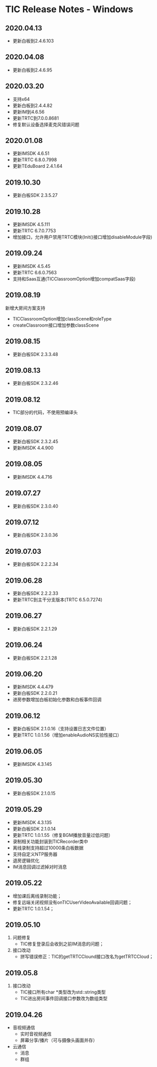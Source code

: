 # TIC Release Notes - Windows

## 2020.04.13
- 更新白板到2.4.6.103

## 2020.04.08
- 更新白板到2.4.6.95

## 2020.03.20
- 支持x64
- 更新白板到2.4.4.82
- 更新IM到4.6.56
- 更新TRTC到7.0.0.8681
- 修复默认设备选择麦克风错误问题

## 2020.01.08
- 更新IMSDK 4.6.51
- 更新TRTC 6.8.0.7998
- 更新TEduBoard 2.4.1.64

## 2019.10.30
- 更新白板SDK 2.3.5.27

## 2019.10.28
- 更新IMSDK 4.5.111
- 更新TRTC 6.7.0.7753
- 增加接口，允许用户禁用TRTC模块(Init()接口增加disableModule字段)

## 2019.09.24
- 更新IMSDK 4.5.45
- 更新TRTC 6.6.0.7563
- 支持和Saas互通(TICClassroomOption增加compatSaas字段)

## 2019.08.19

新增大房间方案支持
- TICClassroomOption增加classScene和roleType
- createClassroom接口增加参数classScene

## 2019.08.15
- 更新白板SDK 2.3.3.48

## 2019.08.13
- 更新白板SDK 2.3.2.46

## 2019.08.12
- TIC部分的代码，不使用预编译头

## 2019.08.07
- 更新白板SDK 2.3.2.45
- 更新IMSDK 4.4.900

## 2019.08.05
- 更新IMSDK 4.4.716

## 2019.07.27
- 更新白板SDK 2.3.0.40

## 2019.07.12
- 更新白板SDK 2.3.0.36

## 2019.07.03
- 更新白板SDK 2.2.2.34

## 2019.06.28
- 更新白板SDK 2.2.2.33
- 更新TRTC到主干分支版本(TRTC 6.5.0.7274)

## 2019.06.27
- 更新白板SDK 2.2.1.29

## 2019.06.24
- 更新白板SDK 2.2.1.28

## 2019.06.20
- 更新IMSDK 4.4.479
- 更新白板SDK 2.2.0.21
- 进房参数增加白板初始化参数和白板事件回调

## 2019.06.12
- 更新白板SDK 2.1.0.16（支持设置日志文件位置）
- 更新TRTC 1.0.1.56（增加enableAudioNS实验性接口）

## 2019.06.05
- 更新IMSDK 4.3.145

## 2019.05.30
- 更新白板SDK 2.1.0.15

## 2019.05.29
- 更新IMSDK 4.3.135
- 更新白板SDK 2.1.0.14
- 更新TRTC 1.0.1.55（修复BGM播放音量过低问题）
- 录制相关功能封装到TICRecorder类中
- 离线录制支持超过10000条白板数据
- 支持自定义NTP服务器
- 退房逻辑优化
- IM消息回调过滤掉对时消息

## 2019.05.22
- 增加课后离线录制功能；
- 修复远端关闭视频没有onTICUserVideoAvailable回调问题；
- 更新TRTC 1.0.1.54；

## 2019.05.10
1. 问题修复
    - TIC修复登录后会收到之前IM消息的问题；
2. 接口改动
    - 拼写错误修正：TIC的getTRTCClound接口改名为getTRTCCloud；

## 2019.05.8
1. 接口改动
    - TIC接口所有char *类型改为std::string类型
    - TIC进出房间事件回调接口参数改为数组类型

## 2019.04.26
- 音视频通信
    - 实时音视频通信
    - 屏幕分享/播片（可与摄像头画面并存）
- 云通信
    - 消息
    - 群组


